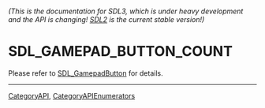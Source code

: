 ###### (This is the documentation for SDL3, which is under heavy development and the API is changing! [SDL2](https://wiki.libsdl.org/SDL2/) is the current stable version!)
# SDL_GAMEPAD_BUTTON_COUNT

Please refer to [SDL_GamepadButton](SDL_GamepadButton) for details.

----
[CategoryAPI](CategoryAPI), [CategoryAPIEnumerators](CategoryAPIEnumerators)

